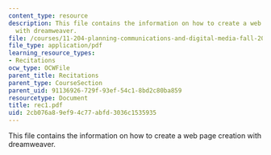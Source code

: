 ```yaml
---
content_type: resource
description: This file contains the information on how to create a web page creation
  with dreamweaver.
file: /courses/11-204-planning-communications-and-digital-media-fall-2004/2cb076a89ef94c77abfd3036c1535935_rec1.pdf
file_type: application/pdf
learning_resource_types:
- Recitations
ocw_type: OCWFile
parent_title: Recitations
parent_type: CourseSection
parent_uid: 91136926-729f-93ef-54c1-8bd2c80ba859
resourcetype: Document
title: rec1.pdf
uid: 2cb076a8-9ef9-4c77-abfd-3036c1535935
---
```

This file contains the information on how to create a web page creation with dreamweaver.

